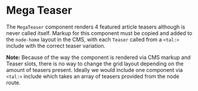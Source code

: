 # Mega Teaser

The `MegaTeaser` component renders 4 featured article teasers although is never called itself. Markup for this component must be copied and added to the `node-home` layout in the CMS, with each `Teaser` called from a `<tal:>` include with the correct teaser variation.

**Note:** Because of the way the component is rendered via CMS markup and Teaser slots, there is no way to change the grid layout depending on the amount of teasers present. Ideally we would include one component via `<tal:>` include which takes an array of teasers provided from the node route.
